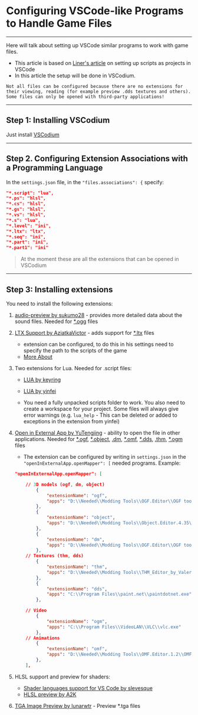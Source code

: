 # Configuring VSCode-like Programs to Handle Game Files

___

Here will talk about setting up VSCode similar programs to work with game files.

- This article is based on [Liner's article](https://ap-pro.ru/forums/topic/3406-nastroyka-skriptov-stalkera-kak-proekt-v-visual-studio-code/) on setting up scripts as projects in VSCode
- In this article the setup will be done in VSCodium.

```admonish warning
Not all files can be configured because there are no extensions for their viewing, reading (for example preview .dds textures and others). Some files can only be opened with third-party applications!
```

___

## Step 1: Installing VSCodium

Just install [VSCodium](https://vscodium.com/)

___

## Step 2. Configuring Extension Associations with a Programming Language

In the `settings.json` file, in the `"files.associations": {` specify:

```json
"*.script": "lua",
"*.ps": "hlsl",
"*.cs": "hlsl",
"*.gs": "hlsl",
"*.vs": "hlsl",
"*.s": "lua",
"*.level": "ini",
"*.ltx": "ltx",
"*.seq": "ini",
"*.part": "ini",
"*.part1": "ini"
```

> At the moment these are all the extensions that can be opened in VSCodium

___

## Step 3: Installing extensions

You need to install the following extensions:

1. [audio-preview by sukumo28](https://marketplace.visualstudio.com/items?itemName=sukumo28.wav-preview) - provides more detailed data about the sound files. Needed for [*.ogg](../../reference/file-formats/audio-video/ogg.md) files

2. [LTX Support by AziatkaVictor](https://marketplace.visualstudio.com/items?itemName=AziatkaVictor.ltx-support) - adds support for [*.ltx](../../reference/file-formats/conf-script/ltx.md) files
   - extension can be configured, to do this in his settings need to specify the path to the scripts of the game
   - [More About](../../modding-tools/coding/ltx-support.md)

3. Two extensions for Lua. Needed for .script files:
   - [LUA by keyring](https://marketplace.visualstudio.com/items?itemName=keyring.Lua)
   - [LUA by yinfei](https://marketplace.visualstudio.com/items?itemName=yinfei.luahelper)

   - You need a fully unpacked scripts folder to work. You also need to create a workspace for your project. Some files will always give error warnings (e.g. `lua_help` - This can be deleted or added to exceptions in the extension from yinfei)

4. [Open in External App by YuTengjing](https://marketplace.visualstudio.com/items?itemName=YuTengjing.open-in-external-app) - ability to open the file in other applications. Needed for [*.ogf](../../reference/file-formats/models/ogf.md), [*.object](../../reference/file-formats/models/object.md), [.dm](../../reference/file-formats/models/dm.md), [*.omf](../../reference/file-formats/animations/omf.md), [*.dds](../../reference/file-formats/textures/dds.md), [.thm](../../reference/file-formats/textures/thm.md), [*.ogm](../../reference/file-formats/audio-video/ogm.md) files
   - The extension can be configured by writing in `settings.json` in the `"openInExternalApp.openMapper": [` needed programs. Example:

    ```json
    "openInExternalApp.openMapper": [

        // 3D models (ogf, dm, object)
            {
                "extensionName": "ogf",
                "apps": "D:\\Needed\\Modding Tools\\OGF.Editor\\OGF tool.exe"
            },
            {
                "extensionName": "object",
                "apps": "D:\\Needed\\Modding Tools\\Object.Editor.4.35\\Object tool.exe"
            },
            {
                "extensionName": "dm",
                "apps": "D:\\Needed\\Modding Tools\\OGF.Editor\\OGF tool.exe"
            },
        // Textures (thm, dds)
            {
                "extensionName": "thm",
                "apps": "D:\\Needed\\Modding Tools\\THM_Editor_by_ValeroK\\THM Editor.exe"
            },
            {
                "extensionName": "dds",
                "apps": "C:\\Program Files\\paint.net\\paintdotnet.exe"
            },

        // Video
            {
                "extensionName": "ogm",
                "apps": "C:\\Program Files\\VideoLAN\\VLC\\vlc.exe"
            },
        // Animations
            {
                "extensionName": "omf",
                "apps": "D:\\Needed\\Modding Tools\\OMF.Editor.1.2\\OMF_Editor.exe"
            },
        ],
    ```

5. HLSL support and preview for shaders:
   - [Shader languages support for VS Code by slevesque](https://marketplace.visualstudio.com/items?itemName=slevesque.shader)
   - [HLSL preview by A2K](https://marketplace.visualstudio.com/items?itemName=A2K.hlsl-preview)

6. [TGA Image Preview by lunarwtr](https://marketplace.visualstudio.com/items?itemName=lunarwtr.tga-image-preview) - Preview *.tga files
